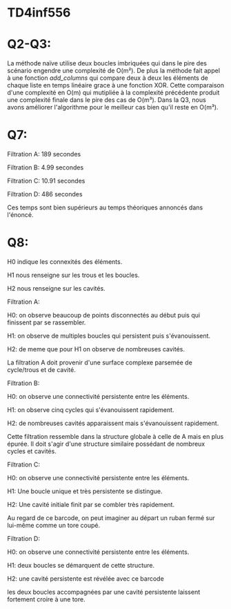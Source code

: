 # TD4inf556

# Q2-Q3: 
  La méthode naïve utilise deux boucles imbriquées qui dans le pire des scénario engendre une complexité de O(m²).
  De plus la méthode fait appel à une fonction _add_columns_ qui compare deux à deux les éléments de chaque liste en temps linéaire grace à une fonction XOR. Cette comparaison d'une complexité en O(m) qui mutipliée à la complexité précédente produit une complexité finale dans le pire des cas de O(m³).
  Dans la Q3, nous avons améliorer l'algorithme pour le meilleur cas bien qu'il reste en O(m³).

# Q7:
  Filtration A: 189 secondes 
  
  Filtration B: 4.99 secondes
  
  Filtration C: 10.91 secondes
  
  Filtration D: 486 secondes

  Ces temps sont bien supérieurs au temps théoriques annoncés dans l'énoncé.

# Q8:
  H0 indique les connexités des éléments.

  H1 nous renseigne sur les trous et les boucles.

  H2 nous renseigne sur les cavités.


Filtration A:

  H0: on observe beaucoup de points disconnectés au début puis qui finissent par se rassembler.

  H1: on observe de multiples boucles qui persistent puis s'évanouissent.

  H2: de meme que pour H1 on observe de nombreuses cavités.

La filtration A doit provenir d'une surface complexe parsemée de cycle/trous et de cavité.



Filtration B:

  H0: on observe une connectivité persistente entre les éléments.

  H1: on observe cinq cycles qui s'évanouissent rapidement.

  H2: de nombreuses cavités apparaissent mais s'évanouissent rapidement.

Cette filtration ressemble dans la structure globale à celle de A mais en plus épurée. Il doit s'agir d'une structure similaire possédant de nombreux cycles et cavités.



Filtration C:

  H0: on observe une connectivité persistente entre les éléments.

  H1: Une boucle unique et très persistente se distingue.

  H2: Une cavité initiale finit par se combler très rapidement.

Au regard de ce barcode, on peut imaginer au départ un ruban fermé sur lui-même comme un tore coupé.


Filtration D:

  H0: on observe une connectivité persistente entre les éléments.

  H1: deux boucles se démarquent de cette structure.

  H2: une cavité persistente est révélée avec ce barcode

les deux boucles accompagnées par une cavité persistente laissent fortement croire à une tore. 
